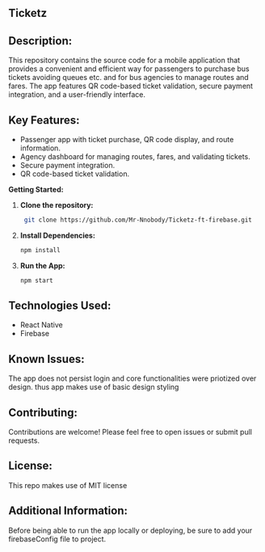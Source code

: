 ## **Ticketz**

## **Description:**

<p>This repository contains the source code for a mobile application that provides a convenient and efficient way for passengers to purchase bus tickets avoiding queues etc. and for bus agencies to manage routes and fares. The app features QR code-based ticket validation, secure payment integration, and a user-friendly interface.</p>

## **Key Features:**

* Passenger app with ticket purchase, QR code display, and route information.
* Agency dashboard for managing routes, fares, and validating tickets.
* Secure payment integration.
* QR code-based ticket validation.

**Getting Started:**

1. **Clone the repository:**
   ```bash
    git clone https://github.com/Mr-Nnobody/Ticketz-ft-firebase.git

2. **Install Dependencies:**
   ```bash
   npm install
   
3. **Run the App:**
   ```bash
   npm start
   
## **Technologies Used:**

* React Native
* Firebase   

## **Known Issues:**
<p>The app does not persist login and core functionalities were priotized over design. thus app makes use of basic design styling</p>

## **Contributing:**
<p>Contributions are welcome! Please feel free to open issues or submit pull requests.</p>

## **License:**
<p>This repo makes use of MIT license</p>

## **Additional Information:**
<p>Before being able to run the app locally or deploying, be sure to add your firebaseConfig file to project.</p>

